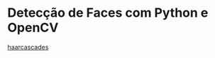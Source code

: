 # Detecção de Faces com Python e OpenCV

[haarcascades](https://github.com/opencv/opencv/tree/master/data/haarcascades)